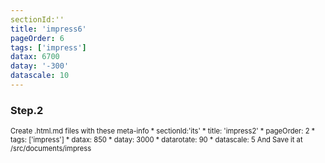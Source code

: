 ```yaml
---
sectionId:''
title: 'impress6'
pageOrder: 6
tags: ['impress']
datax: 6700
datay: '-300'
datascale: 10
---
```

### Step.2
<span style="font-size:80%;">
Create .html.md files with these meta-info
 * sectionId:'its'
 * title: 'impress2'
 * pageOrder: 2
 * tags: ['impress']
 * datax: 850
 * datay: 3000
 * datarotate: 90
 * datascale: 5
And Save it at /src/documents/impress
</span>